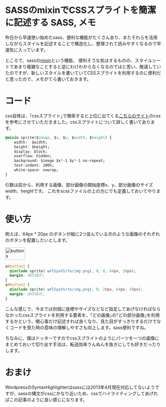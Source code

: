 SASSのmixinでCSSスプライトを簡潔に記述する
SASS, メモ
=====
昨日から早速使い始めたsass、便利な機能がたくさんあり、またそれらを活用しながらスタイルを記述することで構造化し、整理されて読みやすくなるので早速気に入っています。

ところで、sassの[mixin](http://sass-lang.com/docs/yardoc/file.SASS_REFERENCE.html#mixins)という機能、
便利そうな気はするものの、スタイルシートであまり複雑なことすると逆にわけわからなくなるのではと思い、敬遠していたのですが、新しいスタイルを書いていてCSSスプライトを利用するのに便利だと思ったので、メモがてら書いておきます。

<!-- more -->
# コード
css自体は、｢cssスプライト｣で検索すると上位に出てくる[こちらのサイト](http://lopan.jp/css-sprites/)のcssを参考にさせていただきました。cssスプライトについて詳しく書いてあります。

```css
@mixin sprite($image, $x, $y, $width, $height) {
	width:  $width;
	height: $height;
	display: block;
	overflow: hidden;
	background: $image $x*-1 $y*-1 no-repeat;
	text-indent: 100%;
	white-space: nowrap;
}
```
引数は前から、利用する画像、部分画像の開始座標x、y、部分画像のサイズwidth、heightです。
これをscssファイルの上の方にでも定義しておいてやります。

# 使い方
例えば、64px * 20px のボタンが縦に2つ並んでいる次のような画像のそれぞれのボタンを配置したいとします。

<a href="http://manaten.net/wp-content/uploads/2013/04/buttons1.png"><img src="http://manaten.net/wp-content/uploads/2013/04/buttons1.png" alt="buttons" width="64" height="40" class="alignnone size-full wp-image-279" /></a>

```css
a#button1 {
  @include sprite( url(path/to/img.png), 0, 0, 64px, 20px);
  margin: ほげほげ;
}
a#button2 {
  @include sprite( url(path/to/img.png), 0, 20px, 64px, 20px);
  margin: ほげほげ;
}
```
こんな感じで、今までは別個に座標やサイズなどなど指定してあげなければならなかったcssスプライトを利用する要素を、｢どの画像｣の｢どの部分画像｣を利用するかという、関心事だけ記述すれば良くなり、見た目がすっきりするだけでなくコードを見た時の意味の理解しやすさも向上します。sass便利ですね。

ちなみに、僕はドッターですのでcssスプライトのようにパーツを一つの画像にまとめておいて切り出す手法は、転送効率うんぬんを抜きにしても好きだったりします。

# おまけ
WordpressのSyntaxHighlighterはsassには2013年4月現在対応してないようですが、sassの構文がcssにかなり近いため、cssでハイライティングしてあげればこの記事のように良い感じになります。
